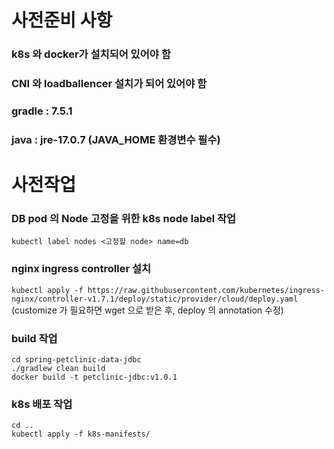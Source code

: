 <!-- TODO:  -->
# 사전준비 사항
### k8s 와 docker가 설치되어 있어야 함
### CNI 와 loadballencer 설치가 되어 있어야 함
### gradle : 7.5.1 
### java : jre-17.0.7 (JAVA_HOME 환경변수 필수)  


  
  
      
      
      
  
# 사전작업
### DB pod 의 Node 고정을 위한 k8s node label 작업
`kubectl label nodes <고정할 node> name=db`
### nginx ingress controller 설치
`kubectl apply -f https://raw.githubusercontent.com/kubernetes/ingress-nginx/controller-v1.7.1/deploy/static/provider/cloud/deploy.yaml`  
(customize 가 필요하면 wget 으로 받은 후, deploy 의 annotation 수정)

### build 작업
`cd spring-petclinic-data-jdbc`  
`./gradlew clean build`  
`docker build -t petclinic-jdbc:v1.0.1`

### k8s 배포 작업
`cd ..`  
`kubectl apply -f k8s-manifests/`

